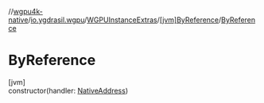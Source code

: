 //[wgpu4k-native](../../../../index.md)/[io.ygdrasil.wgpu](../../index.md)/[WGPUInstanceExtras](../index.md)/[[jvm]ByReference](index.md)/[ByReference](-by-reference.md)

# ByReference

[jvm]\
constructor(handler: [NativeAddress](../../../ffi/-native-address/index.md))